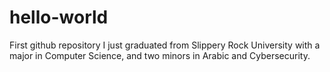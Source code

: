 # hello-world
First github repository
I just graduated from Slippery Rock University with a major in Computer Science, and two minors in Arabic and Cybersecurity.
